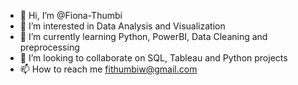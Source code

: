 - 👋 Hi, I’m @Fiona-Thumbi
- 👀 I’m interested in Data Analysis and Visualization
- 🌱 I’m currently learning Python, PowerBI, Data Cleaning and preprocessing
- 💞️ I’m looking to collaborate on SQL, Tableau and Python projects
- 📫 How to reach me fithumbiw@gmail.com

<!---
Fiona-Thumbi/Fiona-Thumbi is a ✨ special ✨ repository because its `README.md` (this file) appears on your GitHub profile.
You can click the Preview link to take a look at your changes.
--->
